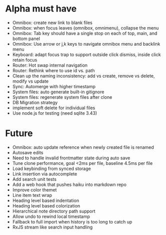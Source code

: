 # Alpha must have

- Omnibox: create new link to blank files
- Omnibox: when focus leaves (omnibox, omnimenu), collapse the menu
- Omnibox: Tab key should have a single stop on each of top, main, and bottom panel
- Omnibox: Use arrow or j,k keys to navigate omnibox menu and backlink menu
- Keyboard: adapt focus trap to support outside click dismiss, inside click retain focus
- Router: Hot swap internal navigation
- Router: Rethink where to use id vs. path
- Clean up the naming inconsistency: add vs create, remove vs delete, modify vs update
- Sync: Automerge with higher timestamp
- System files: auto generate built-in gitignore
- System files: regenerate system files after clone
- DB Migration strategy
- implement soft delete for individual files
- Use node.js for testing (need sqlite 3.43)

# Future

- Omnibox: auto update reference when newly created file is renamed
- Autosave edits
- Need to handle invalid frontmatter state during auto save
- Tune clone performance, goal <2ms per file, baseline 4.5ms per file
- Load keybinding from synced storage
- Link insertion via autocomplete
- Add search unit tests
- Add a web hook that pushes haiku into markdown repo
- Improve color themet
- Line item text wrap
- Heading level based indentation
- Heading level based colorization
- Hierarchical note directory path support
- Allow undo to rewind local timestamp
- Fallback to full import when history is too long to catch up
- RxJS stream like search input handling
